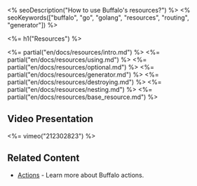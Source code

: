 <% seoDescription("How to use Buffalo's resources?") %>
<% seoKeywords(["buffalo", "go", "golang", "resources", "routing", "generator"]) %>

<%= h1("Resources") %>

<%= partial("en/docs/resources/intro.md") %>
<%= partial("en/docs/resources/using.md") %>
<%= partial("en/docs/resources/optional.md") %>
<%= partial("en/docs/resources/generator.md") %>
<%= partial("en/docs/resources/destroying.md") %>
<%= partial("en/docs/resources/nesting.md") %>
<%= partial("en/docs/resources/base_resource.md") %>

## Video Presentation

<%= vimeo("212302823") %>

## Related Content

* [Actions](/en/docs/actions) - Learn more about Buffalo actions.